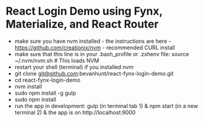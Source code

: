 # React Login Demo using Fynx, Materialize, and React Router

- make sure you have nvm installed - the instructions are here - https://github.com/creationix/nvm - recommended CURL install
- make sure that this line is in your .bash_profile or .zshenv file: source ~/.nvm/nvm.sh  # This loads NVM
- restart your shell (terminal) if you installed nvm
- git clone git@github.com:bevanhunt/react-fynx-login-demo.git
- cd react-fynx-login-demo
- nvm install
- sudo npm install -g gulp
- sudo npm install
- run the app in development: gulp (in terminal tab 1) & npm start (in a new terminal 2) & the app is on http://localhost:9000